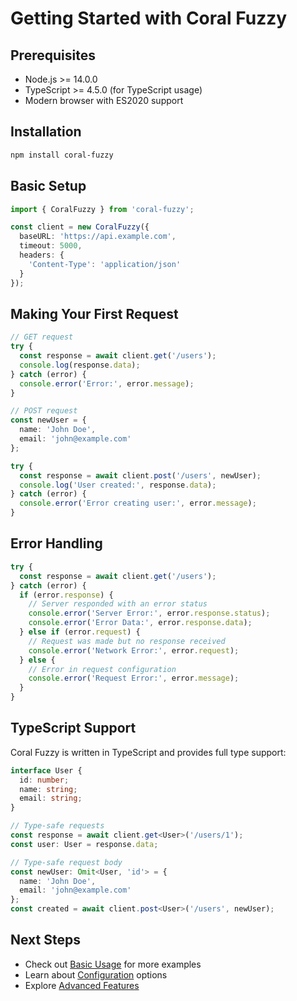 # Getting Started with Coral Fuzzy

## Prerequisites

- Node.js >= 14.0.0
- TypeScript >= 4.5.0 (for TypeScript usage)
- Modern browser with ES2020 support

## Installation

```bash
npm install coral-fuzzy
```

## Basic Setup

```typescript
import { CoralFuzzy } from 'coral-fuzzy';

const client = new CoralFuzzy({
  baseURL: 'https://api.example.com',
  timeout: 5000,
  headers: {
    'Content-Type': 'application/json'
  }
});
```

## Making Your First Request

```typescript
// GET request
try {
  const response = await client.get('/users');
  console.log(response.data);
} catch (error) {
  console.error('Error:', error.message);
}

// POST request
const newUser = {
  name: 'John Doe',
  email: 'john@example.com'
};

try {
  const response = await client.post('/users', newUser);
  console.log('User created:', response.data);
} catch (error) {
  console.error('Error creating user:', error.message);
}
```

## Error Handling

```typescript
try {
  const response = await client.get('/users');
} catch (error) {
  if (error.response) {
    // Server responded with an error status
    console.error('Server Error:', error.response.status);
    console.error('Error Data:', error.response.data);
  } else if (error.request) {
    // Request was made but no response received
    console.error('Network Error:', error.request);
  } else {
    // Error in request configuration
    console.error('Request Error:', error.message);
  }
}
```

## TypeScript Support

Coral Fuzzy is written in TypeScript and provides full type support:

```typescript
interface User {
  id: number;
  name: string;
  email: string;
}

// Type-safe requests
const response = await client.get<User>('/users/1');
const user: User = response.data;

// Type-safe request body
const newUser: Omit<User, 'id'> = {
  name: 'John Doe',
  email: 'john@example.com'
};
const created = await client.post<User>('/users', newUser);
```

## Next Steps

- Check out [Basic Usage](./basic-usage.md) for more examples
- Learn about [Configuration](./configuration.md) options
- Explore [Advanced Features](./advanced-features.md) 